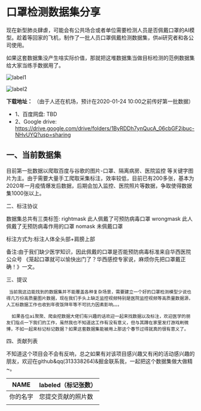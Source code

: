 # 口罩检测数据集分享

现在新型肺炎肆虐，可能会有公共场合或者单位需要检测人员是否佩戴口罩的AI模型。趁着等回家的飞机，制作了一批人员口罩佩戴检测数据集，供ai研究者和各公司使用。

如果这套数据集没产生啥实际价值，那就把这堆数据集当做目标检测的范例数据集给大家当练手数据用了。

![label1](https://github.com/hikariming/virus-mask-dataset/blob/master/7BF7AE0C-7992-4396-B7D3-F3B82DC0326D.png?raw=true)

![label2](https://github.com/hikariming/virus-mask-dataset/blob/master/1579769624414.jpg?raw=true)

**下载地址：**
（由于人还在机场，预计在2020-01-24 10:00之前传好第一批数据）
- 1、百度网盘: TBD
- 2、Google drive: https://drive.google.com/drive/folders/1ByRDDh7ynQucA_06cbGF2jbuc-NHvUYQ?usp=sharing

## 一、当前数据集

目前第一批数据以爬取百度与谷歌的图片-口罩、隔离病房、医院监控 等关键字图片为主。由于需要大量手工爬取采集标注，效率较低，目前已有200多张，基本为2020年一月疫情爆发后数据，后期会加入监控、医院照片等数据，争取使得数据集1000张以上。



二、标注协议

数据集总共有三类标签:
rightmask 此人佩戴了可预防病毒口罩
wrongmask 此人佩戴了无预防病毒作用的口罩
nomask 未佩戴口罩

标注方式为:标注人体全头部+肩膀上部

备注:由于我们缺少医学知识，因此佩戴的口罩是否能预防病毒标准来自华西医院公众号 《笼起口罩就可以愉快出门了？华西感控专家说，麻烦你先把口罩戴正确！》一文。

三、提议

     当前我这边能找到的数据集并不能覆盖各种复杂场景，需要建立一个好的口罩检测模型少说也得几万份高质量图片数据，现在我们手头上缺乏监控视频特别是医院监控视频等高质量数据源，人工标数据工作也收到年夜饭拜年等不可抗力因素影响。。。

      如果各位ai聚聚、爬虫挖数据大佬们有兴趣的话欢迎一起来找数据以及标注，欢迎医学的朋友们指点一下我们的工作，虽然我也不知道这工作有没有意义，但与其蹲在家里发打游戏刷微博，不如一起来标记标记数据？如果这套数据集能被用上那这个春节过得就真的很有意义了。
      
四、贡献列表

不知道这个项目会不会有反响，总之如果有对该项目感兴趣又有闲的活动感兴趣的朋友，欢迎在github&qq(313338264)&掘金联系我，一起把这个数据集做大做精~。

| NAME | labeled（标记张数） |
| --- | --- |
| 你的名字 | 您提交贡献的照片数 |
|  |  |
